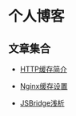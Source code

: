# 个人博客

## 文章集合
* [HTTP缓存简介](https://github.com/mengch/blog/issues/1)

* [Nginx缓存设置](https://github.com/mengch/blog/issues/2)

* [JSBridge浅析](https://github.com/mengch/blog/issues/3)
